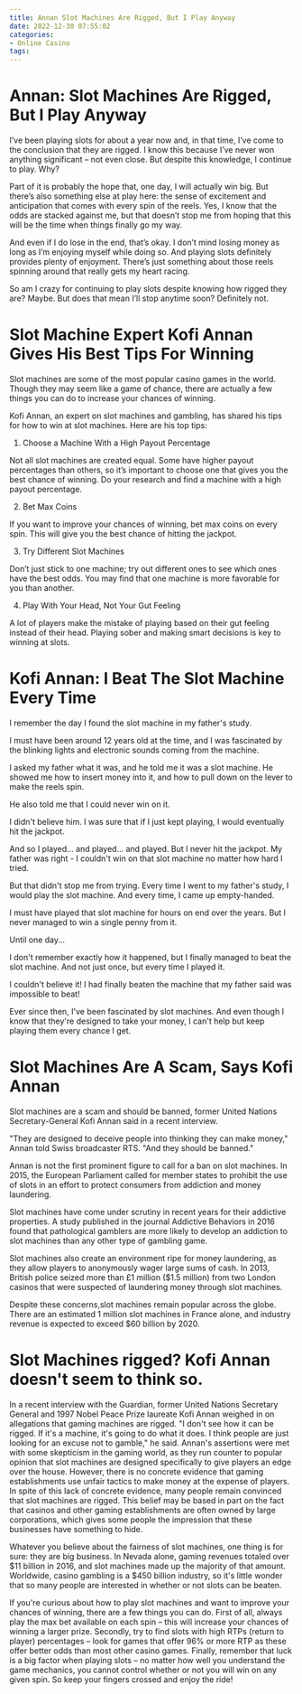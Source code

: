 ```yaml
---
title: Annan Slot Machines Are Rigged, But I Play Anyway
date: 2022-12-30 07:55:02
categories:
- Online Casino
tags:
---
```



#  Annan: Slot Machines Are Rigged, But I Play Anyway

I’ve been playing slots for about a year now and, in that time, I’ve come to the conclusion that they are rigged. I know this because I’ve never won anything significant – not even close. But despite this knowledge, I continue to play. Why?

Part of it is probably the hope that, one day, I will actually win big. But there’s also something else at play here: the sense of excitement and anticipation that comes with every spin of the reels. Yes, I know that the odds are stacked against me, but that doesn’t stop me from hoping that this will be the time when things finally go my way.

And even if I do lose in the end, that’s okay. I don’t mind losing money as long as I’m enjoying myself while doing so. And playing slots definitely provides plenty of enjoyment. There’s just something about those reels spinning around that really gets my heart racing.

So am I crazy for continuing to play slots despite knowing how rigged they are? Maybe. But does that mean I’ll stop anytime soon? Definitely not.

#  Slot Machine Expert Kofi Annan Gives His Best Tips For Winning

Slot machines are some of the most popular casino games in the world. Though they may seem like a game of chance, there are actually a few things you can do to increase your chances of winning.

Kofi Annan, an expert on slot machines and gambling, has shared his tips for how to win at slot machines. Here are his top tips:

1. Choose a Machine With a High Payout Percentage

Not all slot machines are created equal. Some have higher payout percentages than others, so it’s important to choose one that gives you the best chance of winning. Do your research and find a machine with a high payout percentage.

2. Bet Max Coins

If you want to improve your chances of winning, bet max coins on every spin. This will give you the best chance of hitting the jackpot.

3. Try Different Slot Machines

Don’t just stick to one machine; try out different ones to see which ones have the best odds. You may find that one machine is more favorable for you than another.

4. Play With Your Head, Not Your Gut Feeling

A lot of players make the mistake of playing based on their gut feeling instead of their head. Playing sober and making smart decisions is key to winning at slots.

#  Kofi Annan: I Beat The Slot Machine Every Time

I remember the day I found the slot machine in my father's study.

I must have been around 12 years old at the time, and I was fascinated by the blinking lights and electronic sounds coming from the machine.

I asked my father what it was, and he told me it was a slot machine. He showed me how to insert money into it, and how to pull down on the lever to make the reels spin.

He also told me that I could never win on it.

I didn't believe him. I was sure that if I just kept playing, I would eventually hit the jackpot.

And so I played... and played... and played. But I never hit the jackpot. My father was right - I couldn't win on that slot machine no matter how hard I tried.

But that didn't stop me from trying. Every time I went to my father's study, I would play the slot machine. And every time, I came up empty-handed.

I must have played that slot machine for hours on end over the years. But I never managed to win a single penny from it.

Until one day...

I don't remember exactly how it happened, but I finally managed to beat the slot machine. And not just once, but every time I played it.

I couldn't believe it! I had finally beaten the machine that my father said was impossible to beat!

Ever since then, I've been fascinated by slot machines. And even though I know that they're designed to take your money, I can't help but keep playing them every chance I get.

#   Slot Machines Are A Scam, Says Kofi Annan

Slot machines are a scam and should be banned, former United Nations Secretary-General Kofi Annan said in a recent interview.

"They are designed to deceive people into thinking they can make money," Annan told Swiss broadcaster RTS. "And they should be banned."

Annan is not the first prominent figure to call for a ban on slot machines. In 2015, the European Parliament called for member states to prohibit the use of slots in an effort to protect consumers from addiction and money laundering.

Slot machines have come under scrutiny in recent years for their addictive properties. A study published in the journal Addictive Behaviors in 2016 found that pathological gamblers are more likely to develop an addiction to slot machines than any other type of gambling game.

Slot machines also create an environment ripe for money laundering, as they allow players to anonymously wager large sums of cash. In 2013, British police seized more than £1 million ($1.5 million) from two London casinos that were suspected of laundering money through slot machines.

Despite these concerns,slot machines remain popular across the globe. There are an estimated 1 million slot machines in France alone, and industry revenue is expected to exceed $60 billion by 2020.

#  Slot Machines rigged? Kofi Annan doesn't seem to think so.

In a recent interview with the Guardian, former United Nations Secretary General and 1997 Nobel Peace Prize laureate Kofi Annan weighed in on allegations that gaming machines are rigged.
"I don't see how it can be rigged. If it's a machine, it's going to do what it does. I think people are just looking for an excuse not to gamble," he said.
Annan's assertions were met with some skepticism in the gaming world, as they run counter to popular opinion that slot machines are designed specifically to give players an edge over the house. However, there is no concrete evidence that gaming establishments use unfair tactics to make money at the expense of players.
In spite of this lack of concrete evidence, many people remain convinced that slot machines are rigged. This belief may be based in part on the fact that casinos and other gaming establishments are often owned by large corporations, which gives some people the impression that these businesses have something to hide.

Whatever you believe about the fairness of slot machines, one thing is for sure: they are big business. In Nevada alone, gaming revenues totaled over $11 billion in 2016, and slot machines made up the majority of that amount. Worldwide, casino gambling is a $450 billion industry, so it's little wonder that so many people are interested in whether or not slots can be beaten.

If you're curious about how to play slot machines and want to improve your chances of winning, there are a few things you can do. First of all, always play the max bet available on each spin – this will increase your chances of winning a larger prize. Secondly, try to find slots with high RTPs (return to player) percentages – look for games that offer 96% or more RTP as these offer better odds than most other casino games. Finally, remember that luck is a big factor when playing slots – no matter how well you understand the game mechanics, you cannot control whether or not you will win on any given spin. So keep your fingers crossed and enjoy the ride!
